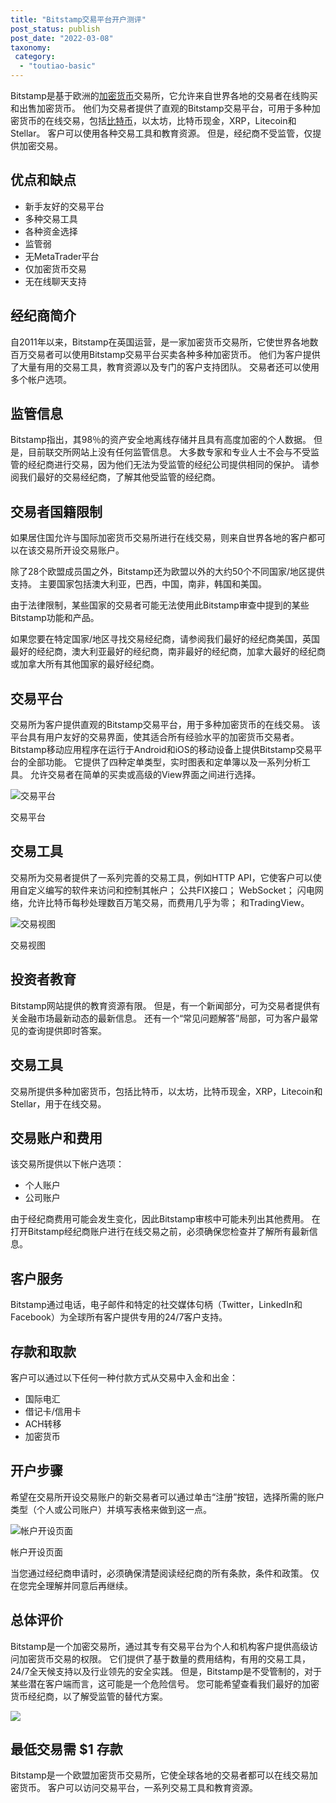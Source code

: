 ```yaml
---
title: "Bitstamp交易平台开户测评"
post_status: publish
post_date: "2022-03-08"
taxonomy:
 category: 
  - "toutiao-basic"
---
```


Bitstamp是基于欧洲的[加密货币](https://baike.baidu.com/item/%E5%8A%A0%E5%AF%86%E8%B4%A7%E5%B8%81/22415288?fr=aladdin "加密货币")交易所，它允许来自世界各地的交易者在线购买和出售加密货币。 他们为交易者提供了直观的Bitstamp交易平台，可用于多种加密货币的在线交易，包括[比特币](https://funstoutiao.com/%e6%af%94%e7%89%b9%e5%b8%81%e8%bd%ae%e6%8d%a2%e5%8a%a0%e5%89%a7%ef%bc%8c%e9%87%91%e4%bb%b7%e5%9b%9e%e8%90%bd%e5%a4%96%e6%b1%87%e5%a4%b4%e6%9d%a1.html)，以太坊，比特币现金，XRP，Litecoin和Stellar。 客户可以使用各种交易工具和教育资源。 但是，经纪商不受监管，仅提供加密交易。

## 优点和缺点
- 新手友好的交易平台
- 多种交易工具
- 各种资金选择
- 监管弱
- 无MetaTrader平台
- 仅加密货币交易
- 无在线聊天支持


## 经纪商简介

自2011年以来，Bitstamp在英国运营，是一家加密货币交易所，它使世界各地数百万交易者可以使用Bitstamp交易平台买卖各种多种加密货币。 他们为客户提供了大量有用的交易工具，教育资源以及专门的客户支持团队。 交易者还可以使用多个帐户选项。

## 监管信息

Bitstamp指出，其98％的资产安全地离线存储并且具有高度加密的个人数据。 但是，目前联交所网站上没有任何监管信息。 大多数专家和专业人士不会与不受监管的经纪商进行交易，因为他们无法为受监管的经纪公司提供相同的保护。 请参阅我们最好的交易经纪商，了解其他受监管的经纪商。

## 交易者国籍限制

如果居住国允许与国际加密货币交易所进行在线交易，则来自世界各地的客户都可以在该交易所开设交易账户。

除了28个欧盟成员国之外，Bitstamp还为欧盟以外的大约50个不同国家/地区提供支持。 主要国家包括澳大利亚，巴西，中国，南非，韩国和美国。

由于法律限制，某些国家的交易者可能无法使用此Bitstamp审查中提到的某些Bitstamp功能和产品。

如果您要在特定国家/地区寻找交易经纪商，请参阅我们最好的经纪商美国，英国最好的经纪商，澳大利亚最好的经纪商，南非最好的经纪商，加拿大最好的经纪商或加拿大所有其他国家的最好经纪商。

## 交易平台

交易所为客户提供直观的Bitstamp交易平台，用于多种加密货币的在线交易。 该平台具有用户友好的交易界面，使其适合所有经验水平的加密货币交易者。 Bitstamp移动应用程序在运行于Android和iOS的移动设备上提供Bitstamp交易平台的全部功能。 它提供了四种定单类型，实时图表和定单簿以及一系列分析工具。 允许交易者在简单的买卖或高级的View界面之间进行选择。

![交易平台](https://cdn.fendou.la/funstoutiao/2020/11/Bitstamp-Review-Trading-Platform-1024x534.jpg "交易平台")

交易平台

## 交易工具

交易所为交易者提供了一系列完善的交易工具，例如HTTP API，它使客户可以使用自定义编写的软件来访问和控制其帐户； 公共FIX接口； WebSocket； 闪电网络，允许比特币每秒处理数百万笔交易，而费用几乎为零； 和TradingView。

![交易视图](https://cdn.fendou.la/funstoutiao/2020/11/Bitstamp-Review-Trading-View.jpg "交易视图")

交易视图

## 投资者教育

Bitstamp网站提供的教育资源有限。 但是，有一个新闻部分，可为交易者提供有关金融市场最新动态的最新信息。 还有一个“常见问题解答”局部，可为客户最常见的查询提供即时答案。

## 交易工具

交易所提供多种加密货币，包括比特币，以太坊，比特币现金，XRP，Litecoin和Stellar，用于在线交易。

## 交易账户和费用

该交易所提供以下帐户选项：
- 个人账户
- 公司账户

由于经纪商费用可能会发生变化，因此Bitstamp审核中可能未列出其他费用。 在打开Bitstamp经纪商账户进行在线交易之前，必须确保您检查并了解所有最新信息。

## 客户服务

Bitstamp通过电话，电子邮件和特定的社交媒体句柄（Twitter，LinkedIn和Facebook）为全球所有客户提供专用的24/7客户支持。

## 存款和取款

客户可以通过以下任何一种付款方式从交易中入金和出金：
- 国际电汇
- 借记卡/信用卡
- ACH转移
- 加密货币

## 开户步骤

希望在交易所开设交易账户的新交易者可以通过单击“注册”按钮，选择所需的账户类型（个人或公司账户）并填写表格来做到这一点。

![帐户开设页面](https://cdn.fendou.la/funstoutiao/2020/11/Bitstamp-Review-Account-Opening-Page.jpg "帐户开设页面")

帐户开设页面

当您通过经纪商申请时，必须确保清楚阅读经纪商的所有条款，条件和政策。 仅在您完全理解并同意后再继续。

## 总体评价

Bitstamp是一个加密交易所，通过其专有交易平台为个人和机构客户提供高级访问加密货币交易的权限。 它们提供了基于数量的费用结构，有用的交易工具，24/7全天候支持以及行业领先的安全实践。 但是，Bitstamp是不受管制的，对于某些潜在客户端而言，这可能是一个危险信号。 您可能希望查看我们最好的加密货币经纪商，以了解受监管的替代方案。

![](https://cdn.fendou.la/funstoutiao/2020/11/Bitstamp-Logo.png)

## 最低交易需 **$1** 存款

Bitstamp是一个欧盟加密货币交易所，它使全球各地的交易者都可以在线交易加密货币。 客户可以访问交易平台，一系列交易工具和教育资源。
